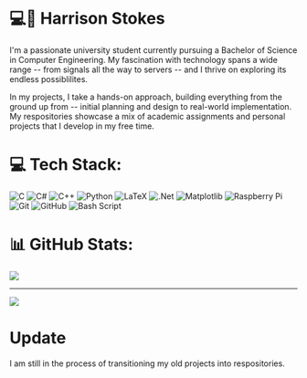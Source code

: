 # 💻🎒 Harrison Stokes

<!--**`Byte Bender (Student\Hardware\Software)`**-->

I'm a passionate university student currently pursuing a Bachelor of Science in Computer Engineering. My fascination with technology spans a wide range -- from signals all the way to servers -- and I thrive on exploring its endless possiblilites. </br> 

In my projects, I take a hands-on approach, building everything from the ground up from -- initial planning and design to real-world implementation.
My respositories showcase a mix of academic assignments and personal projects that I develop in my free time. </br>

# 💻 Tech Stack:
![C](https://img.shields.io/badge/c-%2300599C.svg?style=for-the-badge&logo=c&logoColor=white) ![C#](https://img.shields.io/badge/c%23-%23239120.svg?style=for-the-badge&logo=csharp&logoColor=white) ![C++](https://img.shields.io/badge/c++-%2300599C.svg?style=for-the-badge&logo=c%2B%2B&logoColor=white) ![Python](https://img.shields.io/badge/python-3670A0?style=for-the-badge&logo=python&logoColor=ffdd54) ![LaTeX](https://img.shields.io/badge/latex-%23008080.svg?style=for-the-badge&logo=latex&logoColor=white) ![.Net](https://img.shields.io/badge/.NET-5C2D91?style=for-the-badge&logo=.net&logoColor=white) ![Matplotlib](https://img.shields.io/badge/Matplotlib-%23ffffff.svg?style=for-the-badge&logo=Matplotlib&logoColor=black) <!-- ![CMake](https://img.shields.io/badge/CMake-%23008FBA.svg?style=for-the-badge&logo=cmake&logoColor=white) --> ![Raspberry Pi](https://img.shields.io/badge/-Raspberry_Pi-C51A4A?style=for-the-badge&logo=Raspberry-Pi) ![Git](https://img.shields.io/badge/git-%23F05033.svg?style=for-the-badge&logo=git&logoColor=white) ![GitHub](https://img.shields.io/badge/github-%23121011.svg?style=for-the-badge&logo=github&logoColor=white) ![Bash Script](https://img.shields.io/badge/bash_script-%23121011.svg?style=for-the-badge&logo=gnu-bash&logoColor=white)
# 📊 GitHub Stats:
![](https://github-readme-stats.vercel.app/api?username=HarrisonStokes&theme=tokyonight&hide_border=true&include_all_commits=false&count_private=true)<br/>


---
[![](https://visitcount.itsvg.in/api?id=HarrisonStokes&icon=7&color=5)](https://visitcount.itsvg.in)

# Update
I am still in the process of transitioning my old projects into respositories.
